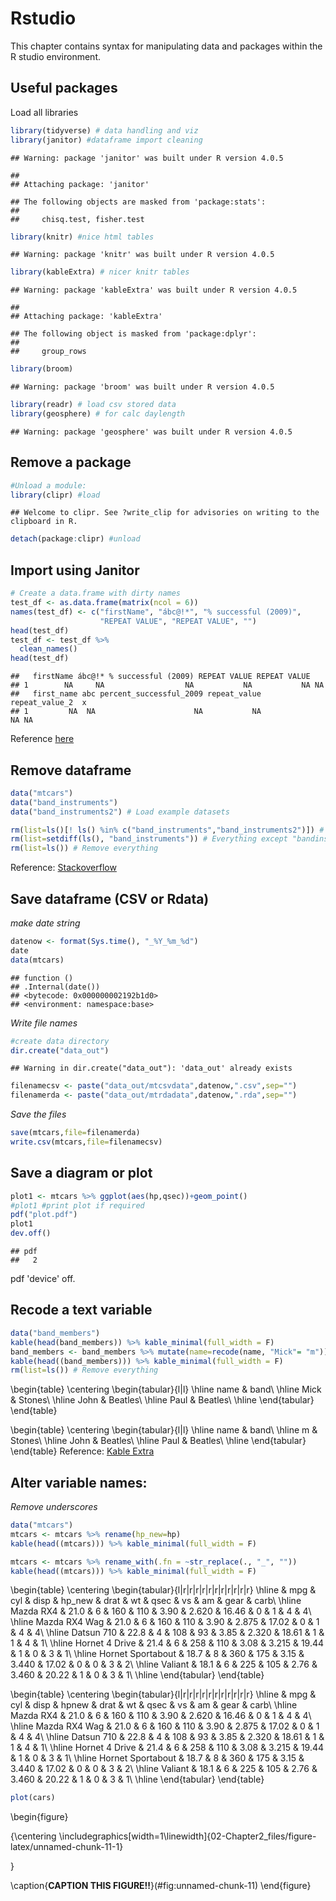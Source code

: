 # Rstudio
This chapter contains syntax for manipulating data and packages within the  
R studio environment.

## Useful packages
Load all libraries

```r
library(tidyverse) # data handling and viz
library(janitor) #dataframe import cleaning
```

```
## Warning: package 'janitor' was built under R version 4.0.5
```

```
## 
## Attaching package: 'janitor'
```

```
## The following objects are masked from 'package:stats':
## 
##     chisq.test, fisher.test
```

```r
library(knitr) #nice html tables
```

```
## Warning: package 'knitr' was built under R version 4.0.5
```

```r
library(kableExtra) # nicer knitr tables
```

```
## Warning: package 'kableExtra' was built under R version 4.0.5
```

```
## 
## Attaching package: 'kableExtra'
```

```
## The following object is masked from 'package:dplyr':
## 
##     group_rows
```

```r
library(broom)
```

```
## Warning: package 'broom' was built under R version 4.0.5
```

```r
library(readr) # load csv stored data
library(geosphere) # for calc daylength
```

```
## Warning: package 'geosphere' was built under R version 4.0.5
```
## Remove a package

```r
#Unload a module: 
library(clipr) #load
```

```
## Welcome to clipr. See ?write_clip for advisories on writing to the clipboard in R.
```

```r
detach(package:clipr) #unload
```


## Import using Janitor

```r
# Create a data.frame with dirty names
test_df <- as.data.frame(matrix(ncol = 6))
names(test_df) <- c("firstName", "ábc@!*", "% successful (2009)",
                    "REPEAT VALUE", "REPEAT VALUE", "")
head(test_df)
test_df <- test_df %>%
  clean_names()
head(test_df)
```

```
##   firstName ábc@!* % successful (2009) REPEAT VALUE REPEAT VALUE   
## 1        NA     NA                  NA           NA           NA NA
##   first_name abc percent_successful_2009 repeat_value repeat_value_2  x
## 1         NA  NA                      NA           NA             NA NA
```
Reference [here](https://cran.r-project.org/web/packages/janitor/vignettes/janitor.html)

## Remove dataframe 

```r
data("mtcars")
data("band_instruments")
data("band_instruments2") # Load example datasets

rm(list=ls()[! ls() %in% c("band_instruments","band_instruments2")]) # Everything except Band instruments
rm(list=setdiff(ls(), "band_instruments")) # Everything except "bandinstruments"
rm(list=ls()) # Remove everything
```
Reference:
[Stackoverflow](https://stackoverflow.com/questions/6190051/how-can-i-remove-all-objects-but-one-from-the-workspace-in-r)

## Save dataframe  (CSV or Rdata)
*make date string*

```r
datenow <- format(Sys.time(), "_%Y_%m_%d")
date
data(mtcars)
```

```
## function () 
## .Internal(date())
## <bytecode: 0x000000002192b1d0>
## <environment: namespace:base>
```
*Write file names*

```r
#create data directory
dir.create("data_out")
```

```
## Warning in dir.create("data_out"): 'data_out' already exists
```

```r
filenamecsv <- paste("data_out/mtcsvdata",datenow,".csv",sep="")
filenamerda <- paste("data_out/mtrdadata",datenow,".rda",sep="")
```
*Save the files*

```r
save(mtcars,file=filenamerda)
write.csv(mtcars,file=filenamecsv)
```

## Save a diagram or plot

```r
plot1 <- mtcars %>% ggplot(aes(hp,qsec))+geom_point()
#plot1 #print plot if required
pdf("plot.pdf")
plot1
dev.off()
```

```
## pdf 
##   2
```
pdf 'device' off.

## Recode a text variable

```r
data("band_members")
kable(head(band_members)) %>% kable_minimal(full_width = F)
band_members <- band_members %>% mutate(name=recode(name, "Mick"= "m"))
kable(head((band_members))) %>% kable_minimal(full_width = F)
rm(list=ls()) # Remove everything
```

\begin{table}
\centering
\begin{tabular}{l|l}
\hline
name & band\\
\hline
Mick & Stones\\
\hline
John & Beatles\\
\hline
Paul & Beatles\\
\hline
\end{tabular}
\end{table}

\begin{table}
\centering
\begin{tabular}{l|l}
\hline
name & band\\
\hline
m & Stones\\
\hline
John & Beatles\\
\hline
Paul & Beatles\\
\hline
\end{tabular}
\end{table}
Reference: [Kable Extra](https://cran.r-project.org/web/packages/kableExtra/vignettes/awesome_table_in_html.html)

## Alter variable names:
*Remove underscores*

```r
data("mtcars")
mtcars <- mtcars %>% rename(hp_new=hp)
kable(head((mtcars))) %>% kable_minimal(full_width = F)

mtcars <- mtcars %>% rename_with(.fn = ~str_replace(., "_", ""))
kable(head((mtcars))) %>% kable_minimal(full_width = F)
```

\begin{table}
\centering
\begin{tabular}{l|r|r|r|r|r|r|r|r|r|r|r}
\hline
  & mpg & cyl & disp & hp\_new & drat & wt & qsec & vs & am & gear & carb\\
\hline
Mazda RX4 & 21.0 & 6 & 160 & 110 & 3.90 & 2.620 & 16.46 & 0 & 1 & 4 & 4\\
\hline
Mazda RX4 Wag & 21.0 & 6 & 160 & 110 & 3.90 & 2.875 & 17.02 & 0 & 1 & 4 & 4\\
\hline
Datsun 710 & 22.8 & 4 & 108 & 93 & 3.85 & 2.320 & 18.61 & 1 & 1 & 4 & 1\\
\hline
Hornet 4 Drive & 21.4 & 6 & 258 & 110 & 3.08 & 3.215 & 19.44 & 1 & 0 & 3 & 1\\
\hline
Hornet Sportabout & 18.7 & 8 & 360 & 175 & 3.15 & 3.440 & 17.02 & 0 & 0 & 3 & 2\\
\hline
Valiant & 18.1 & 6 & 225 & 105 & 2.76 & 3.460 & 20.22 & 1 & 0 & 3 & 1\\
\hline
\end{tabular}
\end{table}

\begin{table}
\centering
\begin{tabular}{l|r|r|r|r|r|r|r|r|r|r|r}
\hline
  & mpg & cyl & disp & hpnew & drat & wt & qsec & vs & am & gear & carb\\
\hline
Mazda RX4 & 21.0 & 6 & 160 & 110 & 3.90 & 2.620 & 16.46 & 0 & 1 & 4 & 4\\
\hline
Mazda RX4 Wag & 21.0 & 6 & 160 & 110 & 3.90 & 2.875 & 17.02 & 0 & 1 & 4 & 4\\
\hline
Datsun 710 & 22.8 & 4 & 108 & 93 & 3.85 & 2.320 & 18.61 & 1 & 1 & 4 & 1\\
\hline
Hornet 4 Drive & 21.4 & 6 & 258 & 110 & 3.08 & 3.215 & 19.44 & 1 & 0 & 3 & 1\\
\hline
Hornet Sportabout & 18.7 & 8 & 360 & 175 & 3.15 & 3.440 & 17.02 & 0 & 0 & 3 & 2\\
\hline
Valiant & 18.1 & 6 & 225 & 105 & 2.76 & 3.460 & 20.22 & 1 & 0 & 3 & 1\\
\hline
\end{tabular}
\end{table}

```r
plot(cars)
```

\begin{figure}

{\centering \includegraphics[width=1\linewidth]{02-Chapter2_files/figure-latex/unnamed-chunk-11-1} 

}

\caption{**CAPTION THIS FIGURE!!**}(\#fig:unnamed-chunk-11)
\end{figure}


